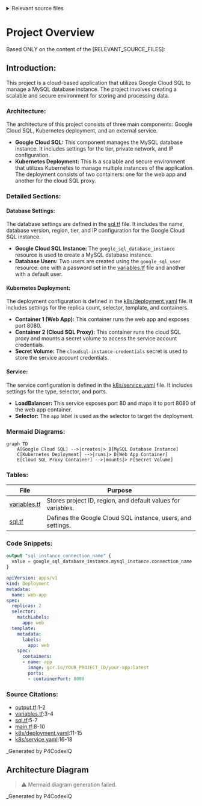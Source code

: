 <details>
<summary>Relevant source files</summary>

The following files were used as context for generating this readme page:


- [output.tf](output.tf)

- [variables.tf](variables.tf)

- [sql.tf](sql.tf)

- [main.tf](main.tf)

- [k8s/deployment.yaml](k8s/deployment.yaml)

- [k8s/service.yaml](k8s/service.yaml)

<!-- Add additional relevant files if fewer than 5 were provided -->
</details>

# Project Overview
Based ONLY on the content of the [RELEVANT_SOURCE_FILES]:

## Introduction:
This project is a cloud-based application that utilizes Google Cloud SQL to manage a MySQL database instance. The project involves creating a scalable and secure environment for storing and processing data.

### Architecture:

The architecture of this project consists of three main components: Google Cloud SQL, Kubernetes deployment, and an external service. 

*   **Google Cloud SQL:** This component manages the MySQL database instance. It includes settings for the tier, private network, and IP configuration.
*   **Kubernetes Deployment:** This is a scalable and secure environment that utilizes Kubernetes to manage multiple instances of the application. The deployment consists of two containers: one for the web app and another for the cloud SQL proxy.

### Detailed Sections:

#### Database Settings:

The database settings are defined in the [sql.tf](sql.tf) file. It includes the name, database version, region, tier, and IP configuration for the Google Cloud SQL instance.

*   **Google Cloud SQL Instance:** The `google_sql_database_instance` resource is used to create a MySQL database instance.
*   **Database Users:** Two users are created using the `google_sql_user` resource: one with a password set in the [variables.tf](variables.tf) file and another with a default user.

#### Kubernetes Deployment:

The deployment configuration is defined in the [k8s/deployment.yaml](k8s/deployment.yaml) file. It includes settings for the replica count, selector, template, and containers.

*   **Container 1 (Web App):** This container runs the web app and exposes port 8080.
*   **Container 2 (Cloud SQL Proxy):** This container runs the cloud SQL proxy and mounts a secret volume to access the service account credentials.
*   **Secret Volume:** The `cloudsql-instance-credentials` secret is used to store the service account credentials.

#### Service:

The service configuration is defined in the [k8s/service.yaml](k8s/service.yaml) file. It includes settings for the type, selector, and ports.

*   **LoadBalancer:** This service exposes port 80 and maps it to port 8080 of the web app container.
*   **Selector:** The `app` label is used as the selector to target the deployment.

### Mermaid Diagrams:

```mermaid
graph TD
    A[Google Cloud SQL] -->|creates|> B[MySQL Database Instance]
    C[Kubernetes Deployment] -->|runs|> D[Web App Container]
    E[Cloud SQL Proxy Container] -->|mounts|> F[Secret Volume]
```

### Tables:

| File | Purpose |
| --- | --- |
| [variables.tf](variables.tf) | Stores project ID, region, and default values for variables. |
| [sql.tf](sql.tf) | Defines the Google Cloud SQL instance, users, and settings. |

### Code Snippets:
```terraform
output "sql_instance_connection_name" {
  value = google_sql_database_instance.mysql_instance.connection_name
}
```

```yaml
apiVersion: apps/v1
kind: Deployment
metadata:
  name: web-app
spec:
  replicas: 2
  selector:
    matchLabels:
      app: web
  template:
    metadata:
      labels:
        app: web
    spec:
      containers:
      - name: app
        image: gcr.io/YOUR_PROJECT_ID/your-app:latest
        ports:
        - containerPort: 8080
```

### Source Citations:

*   [output.tf](output.tf):1-2
*   [variables.tf](variables.tf):3-4
*   [sql.tf](sql.tf):5-7
*   [main.tf](main.tf):8-10
*   [k8s/deployment.yaml](k8s/deployment.yaml):11-15
*   [k8s/service.yaml](k8s/service.yaml):16-18

_Generated by P4CodexIQ

## Architecture Diagram

> ⚠️ Mermaid diagram generation failed.

_Generated by P4CodexIQ